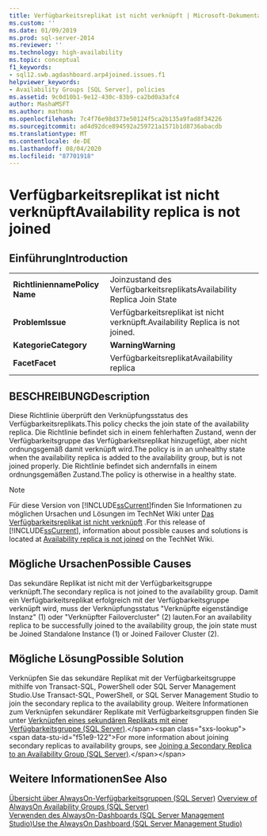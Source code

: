 ```yaml
---
title: Verfügbarkeitsreplikat ist nicht verknüpft | Microsoft-Dokumentation
ms.custom: ''
ms.date: 01/09/2019
ms.prod: sql-server-2014
ms.reviewer: ''
ms.technology: high-availability
ms.topic: conceptual
f1_keywords:
- sql12.swb.agdashboard.arp4joined.issues.f1
helpviewer_keywords:
- Availability Groups [SQL Server], policies
ms.assetid: 9c0d10b1-9e12-430c-83b9-ca2bd0a3afc4
author: MashaMSFT
ms.author: mathoma
ms.openlocfilehash: 7c4f76e98d373e50124f5ca2b135a9fad8f34226
ms.sourcegitcommit: ad4d92dce894592a259721a1571b1d8736abacdb
ms.translationtype: MT
ms.contentlocale: de-DE
ms.lasthandoff: 08/04/2020
ms.locfileid: "87701918"
---
```

# <a name="availability-replica-is-not-joined"></a><span data-ttu-id="f51e9-102">Verfügbarkeitsreplikat ist nicht verknüpft</span><span class="sxs-lookup"><span data-stu-id="f51e9-102">Availability replica is not joined</span></span>
    
## <a name="introduction"></a><span data-ttu-id="f51e9-103">Einführung</span><span class="sxs-lookup"><span data-stu-id="f51e9-103">Introduction</span></span>  
  
|||  
|-|-|  
|<span data-ttu-id="f51e9-104">**Richtlinienname**</span><span class="sxs-lookup"><span data-stu-id="f51e9-104">**Policy Name**</span></span>|<span data-ttu-id="f51e9-105">Joinzustand des Verfügbarkeitsreplikats</span><span class="sxs-lookup"><span data-stu-id="f51e9-105">Availability Replica Join State</span></span>|  
|<span data-ttu-id="f51e9-106">**Problem**</span><span class="sxs-lookup"><span data-stu-id="f51e9-106">**Issue**</span></span>|<span data-ttu-id="f51e9-107">Verfügbarkeitsreplikat ist nicht verknüpft.</span><span class="sxs-lookup"><span data-stu-id="f51e9-107">Availability Replica is not joined.</span></span>|  
|<span data-ttu-id="f51e9-108">**Kategorie**</span><span class="sxs-lookup"><span data-stu-id="f51e9-108">**Category**</span></span>|<span data-ttu-id="f51e9-109">**Warning**</span><span class="sxs-lookup"><span data-stu-id="f51e9-109">**Warning**</span></span>|  
|<span data-ttu-id="f51e9-110">**Facet**</span><span class="sxs-lookup"><span data-stu-id="f51e9-110">**Facet**</span></span>|<span data-ttu-id="f51e9-111">Verfügbarkeitsreplikat</span><span class="sxs-lookup"><span data-stu-id="f51e9-111">Availability replica</span></span>|  
  
## <a name="description"></a><span data-ttu-id="f51e9-112">BESCHREIBUNG</span><span class="sxs-lookup"><span data-stu-id="f51e9-112">Description</span></span>  
 <span data-ttu-id="f51e9-113">Diese Richtlinie überprüft den Verknüpfungsstatus des Verfügbarkeitsreplikats.</span><span class="sxs-lookup"><span data-stu-id="f51e9-113">This policy checks the join state of the availability replica.</span></span> <span data-ttu-id="f51e9-114">Die Richtlinie befindet sich in einem fehlerhaften Zustand, wenn der Verfügbarkeitsgruppe das Verfügbarkeitsreplikat hinzugefügt, aber nicht ordnungsgemäß damit verknüpft wird.</span><span class="sxs-lookup"><span data-stu-id="f51e9-114">The policy is in an unhealthy state when the availability replica is added to the availability group, but is not joined properly.</span></span> <span data-ttu-id="f51e9-115">Die Richtlinie befindet sich andernfalls in einem ordnungsgemäßen Zustand.</span><span class="sxs-lookup"><span data-stu-id="f51e9-115">The policy is otherwise in a healthy state.</span></span>  
  
> [!NOTE]  
>  <span data-ttu-id="f51e9-116">Für diese Version von [!INCLUDE[ssCurrent](../../../includes/sscurrent-md.md)]finden Sie Informationen zu möglichen Ursachen und Lösungen im TechNet Wiki unter [Das Verfügbarkeitsreplikat ist nicht verknüpft](https://go.microsoft.com/fwlink/p/?LinkId=220859) .</span><span class="sxs-lookup"><span data-stu-id="f51e9-116">For this release of [!INCLUDE[ssCurrent](../../../includes/sscurrent-md.md)], information about possible causes and solutions is located at [Availability replica is not joined](https://go.microsoft.com/fwlink/p/?LinkId=220859) on the TechNet Wiki.</span></span>  
  
## <a name="possible-causes"></a><span data-ttu-id="f51e9-117">Mögliche Ursachen</span><span class="sxs-lookup"><span data-stu-id="f51e9-117">Possible Causes</span></span>  
 <span data-ttu-id="f51e9-118">Das sekundäre Replikat ist nicht mit der Verfügbarkeitsgruppe verknüpft.</span><span class="sxs-lookup"><span data-stu-id="f51e9-118">The secondary replica is not joined to the availability group.</span></span> <span data-ttu-id="f51e9-119">Damit ein Verfügbarkeitsreplikat erfolgreich mit der Verfügbarkeitsgruppe verknüpft wird, muss der Verknüpfungsstatus "Verknüpfte eigenständige Instanz" (1) oder "Verknüpfter Failovercluster" (2) lauten.</span><span class="sxs-lookup"><span data-stu-id="f51e9-119">For an availability replica to be successfully joined to the availability group, the join state must be Joined Standalone Instance (1) or Joined Failover Cluster (2).</span></span>  
  
## <a name="possible-solution"></a><span data-ttu-id="f51e9-120">Mögliche Lösung</span><span class="sxs-lookup"><span data-stu-id="f51e9-120">Possible Solution</span></span>  
 <span data-ttu-id="f51e9-121">Verknüpfen Sie das sekundäre Replikat mit der Verfügbarkeitsgruppe mithilfe von Transact-SQL, PowerShell oder SQL Server Management Studio.</span><span class="sxs-lookup"><span data-stu-id="f51e9-121">Use Transact-SQL, PowerShell, or SQL Server Management Studio to join the secondary replica to the availability group.</span></span> <span data-ttu-id="f51e9-122">Weitere Informationen zum Verknüpfen sekundärer Replikate mit Verfügbarkeitsgruppen finden Sie unter [Verknüpfen eines sekundären Replikats mit einer Verfügbarkeitsgruppe (SQL Server)](https://msdn.microsoft.com/library/ff878473\(en-us,SQL.110\).aspx).</span><span class="sxs-lookup"><span data-stu-id="f51e9-122">For more information about joining secondary replicas to availability groups, see [Joining a Secondary Replica to an Availability Group (SQL Server)](https://msdn.microsoft.com/library/ff878473\(en-us,SQL.110\).aspx).</span></span>  
  
## <a name="see-also"></a><span data-ttu-id="f51e9-123">Weitere Informationen</span><span class="sxs-lookup"><span data-stu-id="f51e9-123">See Also</span></span>  
 <span data-ttu-id="f51e9-124">[Übersicht über AlwaysOn-Verfügbarkeitsgruppen &#40;SQL Server&#41;](overview-of-always-on-availability-groups-sql-server.md) </span><span class="sxs-lookup"><span data-stu-id="f51e9-124">[Overview of AlwaysOn Availability Groups &#40;SQL Server&#41;](overview-of-always-on-availability-groups-sql-server.md) </span></span>  
 [<span data-ttu-id="f51e9-125">Verwenden des AlwaysOn-Dashboards &#40;SQL Server Management Studio&#41;</span><span class="sxs-lookup"><span data-stu-id="f51e9-125">Use the AlwaysOn Dashboard &#40;SQL Server Management Studio&#41;</span></span>](use-the-always-on-dashboard-sql-server-management-studio.md)  
  
  
